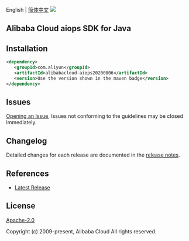 English | [简体中文](README-CN.md)
![](https://aliyunsdk-pages.alicdn.com/icons/AlibabaCloud.svg)

## Alibaba Cloud aiops SDK for Java

## Installation

```xml
<dependency>
   <groupId>com.aliyun</groupId>
   <artifactId>alibabacloud-aiops20200806</artifactId>
   <version>Use the version shown in the maven badge</version>
</dependency>
```

## Issues
[Opening an Issue](https://github.com/aliyun/alibabacloud-java-async-sdk/issues/new), Issues not conforming to the guidelines may be closed immediately.

## Changelog
Detailed changes for each release are documented in the [release notes](./ChangeLog.txt).

## References
* [Latest Release](https://github.com/aliyun/alibabacloud-async-java-sdk/)

## License
[Apache-2.0](http://www.apache.org/licenses/LICENSE-2.0)

Copyright (c) 2009-present, Alibaba Cloud All rights reserved.